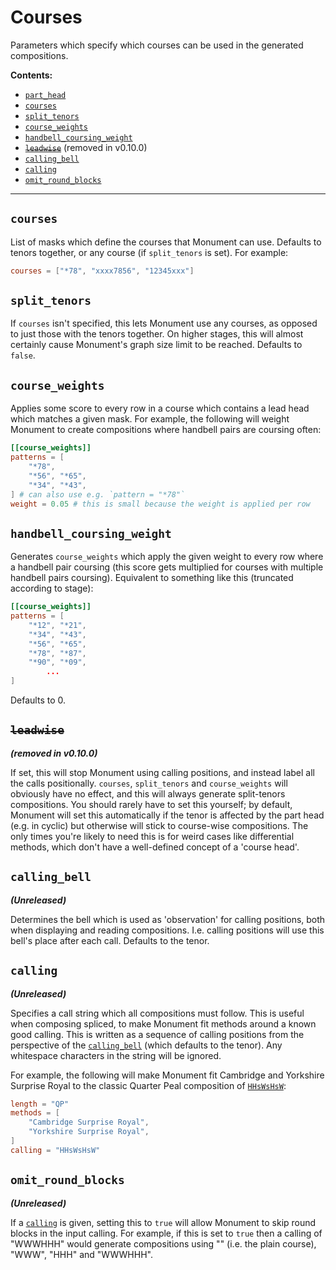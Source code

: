 # Courses

Parameters which specify which courses can be used in the generated compositions.

**Contents:**
- [`part_head`](#part_head)
- [`courses`](#courses)
- [`split_tenors`](#split_tenors)
- [`course_weights`](#course_weights)
- [`handbell_coursing_weight`](#handbell_coursing_weight)
- ~~[`leadwise`](#leadwise)~~ (removed in v0.10.0)
- [`calling_bell`](#calling_bell)
- [`calling`](#calling)
- [`omit_round_blocks`](#omit_round_blocks)

---



## `courses`

List of masks which define the courses that Monument can use.  Defaults to tenors together, or any
course (if `split_tenors` is set).  For example:
```toml
courses = ["*78", "xxxx7856", "12345xxx"]
```



## `split_tenors`

If `courses` isn't specified, this lets Monument use any courses, as opposed to just those with
the tenors together.  On higher stages, this will almost certainly cause Monument's graph size limit
to be reached.  Defaults to `false`.



## `course_weights`

Applies some score to every row in a course which contains a lead head which matches a given mask.
For example, the following will weight Monument to create compositions where handbell pairs are
coursing often:
```toml
[[course_weights]]
patterns = [
    "*78",
    "*56", "*65",
    "*34", "*43",
] # can also use e.g. `pattern = "*78"`
weight = 0.05 # this is small because the weight is applied per row
```



## `handbell_coursing_weight`

Generates `course_weights` which apply the given weight to every row where a handbell pair coursing
(this score gets multiplied for courses with multiple handbell pairs coursing).  Equivalent to
something like this (truncated according to stage):
```toml
[[course_weights]]
patterns = [
    "*12", "*21",
    "*34", "*43",
    "*56", "*65",
    "*78", "*87",
    "*90", "*09",
        ...
]
```
Defaults to 0.



## ~~`leadwise`~~

**_(removed in v0.10.0)_**

If set, this will stop Monument using calling positions, and instead label all the calls
positionally.  `courses`, `split_tenors` and `course_weights` will obviously have no effect, and
this will always generate split-tenors compositions.  You should rarely have to set this yourself; by
default, Monument will set this automatically if the tenor is affected by the part head (e.g. in
cyclic) but otherwise will stick to course-wise compositions.  The only times you're likely to need
this is for weird cases like differential methods, which don't have a well-defined concept of a
'course head'.



## `calling_bell`

**_(Unreleased)_**

Determines the bell which is used as 'observation' for calling positions, both when displaying
and reading compositions.  I.e. calling positions will use this bell's place after each call.
Defaults to the tenor.



## `calling`

**_(Unreleased)_**

Specifies a call string which all compositions must follow.  This is useful when composing spliced,
to make Monument fit methods around a known good calling.  This is written as a sequence of calling
positions from the perspective of the [`calling_bell`](#calling_bell) (which defaults to the tenor).
Any whitespace characters in the string will be ignored.

For example, the following will make Monument fit Cambridge and Yorkshire Surprise Royal to the
classic Quarter Peal composition of [`HHsWsHsW`](https://complib.org/composition/12026):

```toml
length = "QP"
methods = [
    "Cambridge Surprise Royal",
    "Yorkshire Surprise Royal",
]
calling = "HHsWsHsW"
```



## `omit_round_blocks`

**_(Unreleased)_**

If a [`calling`](#calling) is given, setting this to `true` will allow Monument to skip round
blocks in the input calling.  For example, if this is set to `true` then a calling of
"WWWHHH" would generate compositions using "" (i.e. the plain course), "WWW", "HHH" and "WWWHHH".
